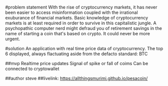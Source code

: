 #problem statement
With the rise of cryptocurrency markets, it has never been easier to access misinformation coupled with the irrational      exuburance of financial markets. Basic knowledge of cryptocurrency markets is at least required in order to survive in this capitalistic jungle. A psychopathic computer nerd might defraud you of retirement savings in the name of starting a coin that's based on crypto. It could never be more urgent.

#solution
An application with real time price data of cryptocurrency. The top 6 displayed, always flactuating aside from the defacto standard: BTC

##mvp
Realtime price updates
Signal of spike or fall of coims
Can be connected to cryptowallet

##author
steve 
##livelink: https://allthingsmurimi.github.io/pesacoin/




